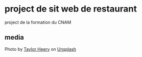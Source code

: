 # project de sit web de restaurant

project de la formation du CNAM

## media

Photo by <a href="https://unsplash.com/@taylorheeryphoto?utm_source=unsplash&utm_medium=referral&utm_content=creditCopyText">Taylor Heery</a> on <a href="https://unsplash.com/?utm_source=unsplash&utm_medium=referral&utm_content=creditCopyText">Unsplash</a>
  